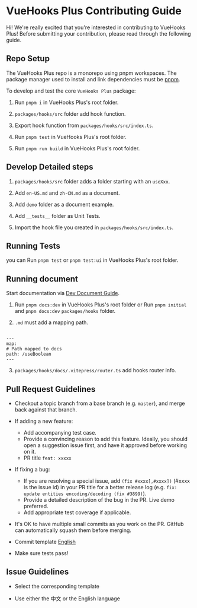 # VueHooks Plus Contributing Guide

Hi! We're really excited that you're interested in contributing to VueHooks Plus! Before submitting your contribution, please read through the following guide.

## Repo Setup

The VueHooks Plus repo is a monorepo using pnpm workspaces. The package manager used to install and link dependencies must be [pnpm](https://pnpm.io/).

To develop and test the core `VueHooks Plus` package:

1. Run `pnpm i` in VueHooks Plus's root folder.

2. `packages/hooks/src` folder add hook function.

3. Export hook function from `packages/hooks/src/index.ts`.

4. Run `pnpm test` in VueHooks Plus's root folder.

5. Run `pnpm run build` in VueHooks Plus's root folder.

## Develop Detailed steps

1. `packages/hooks/src` folder adds a folder starting with an `useXxx`.

2. Add `en-US.md` and `zh-CN.md` as a document.

3. Add `demo` folder as a document example.

4. Add `__tests__` folder as Unit Tests.

5. Import the hook file you created in `packages/hooks/src/index.ts`.

## Running Tests

you can Run `pnpm test` or `pnpm test:ui` in VueHooks Plus's root folder.

## Running document

Start documentation via [Dev Document Guide](./DEV_DOCUMENT.md).

1. Run `pnpm docs:dev` in VueHooks Plus's root folder or Run `pnpm initial` and `pnpm docs:dev` `packages/hooks` folder.

2. `.md` must add a mapping path.

```

---
map:
# Path mapped to docs
path: /useBoolean
---

```

3. `packages/hooks/docs/.vitepress/router.ts` add hooks router info.

## Pull Request Guidelines

- Checkout a topic branch from a base branch (e.g. `master`), and merge back against that branch.

- If adding a new feature:

  - Add accompanying test case.
  - Provide a convincing reason to add this feature. Ideally, you should open a suggestion issue first, and have it approved before working on it.
  - PR title `feat: xxxxx`

- If fixing a bug:

  - If you are resolving a special issue, add `(fix #xxxx[,#xxxx])` (#xxxx is the issue id) in your PR title for a better release log (e.g. `fix: update entities encoding/decoding (fix #3899)`).
  - Provide a detailed description of the bug in the PR. Live demo preferred.
  - Add appropriate test coverage if applicable.

- It's OK to have multiple small commits as you work on the PR. GitHub can automatically squash them before merging.

- Commit template [English](https://github.com/InhiblabCore/vue-hooks-plus/blob/master/.github/COMMIT.md)

- Make sure tests pass!

## Issue Guidelines

- Select the corresponding template

- Use either the 中文 or the English language
